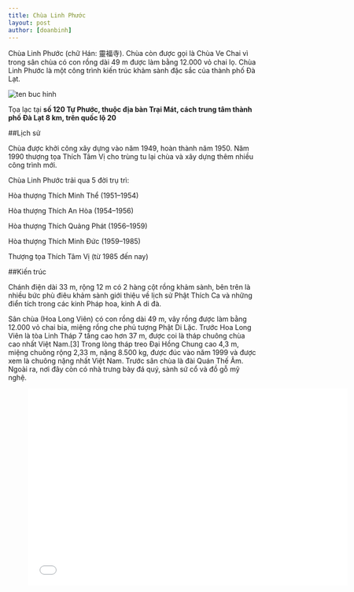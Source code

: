 ```yaml
---
title: Chùa Linh Phước
layout: post
author: [doanbinh]
---
```


Chùa Linh Phước (chữ Hán: 靈福寺). Chùa còn được gọi là Chùa Ve Chai vì trong sân chùa có con rồng dài 49 m được làm bằng 12.000 vỏ chai lọ. Chùa Linh Phước là một công trình kiến trúc khảm sành đặc sắc của thành phố Đà Lạt.

![ten buc hinh](https://upload.wikimedia.org/wikipedia/commons/thumb/5/5f/Linh_Phuoc_Pagoda_01.jpg/1024px-Linh_Phuoc_Pagoda_01.jpg "ten buc hinh")

 Tọa lạc tại **số 120 Tự Phước, thuộc địa bàn Trại Mát, cách trung tâm thành phố Đà Lạt 8 km, trên quốc lộ 20**

##Lịch sử

Chùa được khởi công xây dựng vào năm 1949, hoàn thành năm 1950. Năm 1990 thượng tọa Thích Tâm Vị cho trùng tu lại chùa và xây dựng thêm nhiều công trình mới.

Chùa Linh Phước trải qua 5 đời trụ trì:

Hòa thượng Thích Minh Thể (1951–1954)

Hòa thượng Thích An Hòa (1954–1956)

Hòa thượng Thích Quảng Phát (1956–1959)

Hòa thượng Thích Minh Đức (1959–1985)

Thượng tọa Thích Tâm Vị (từ 1985 đến nay)

##Kiến trúc

Chánh điện dài 33 m, rộng 12 m có 2 hàng cột rồng khảm sành, bên trên là nhiều bức phù điêu khảm sành giới thiệu về lịch sử Phật Thích Ca và những điển tích trong các kinh Pháp hoa, kinh A di đà.

Sân chùa (Hoa Long Viên) có con rồng dài 49 m, vây rồng được làm bằng 12.000 vỏ chai bia, miệng rồng che phủ tượng Phật Di Lặc. Trước Hoa Long Viên là tòa Linh Tháp 7 tầng cao hơn 37 m, được coi là tháp chuông chùa cao nhất Việt Nam.[3] Trong lòng tháp treo Đại Hồng Chung cao 4,3 m, miệng chuông rộng 2,33 m, nặng 8.500 kg, được đúc vào năm 1999 và được xem là chuông nặng nhất Việt Nam. Trước sân chùa là đài Quán Thế Âm. Ngoài ra, nơi đây còn có nhà trưng bày đá quý, sành sứ cổ và đồ gỗ mỹ nghệ.


<figure><iframe width="650" height="400" src="//www.youtube-nocookie.com/embed/eb6bsatUBUI" frameborder="0" allowfullscreen></iframe></figure>
